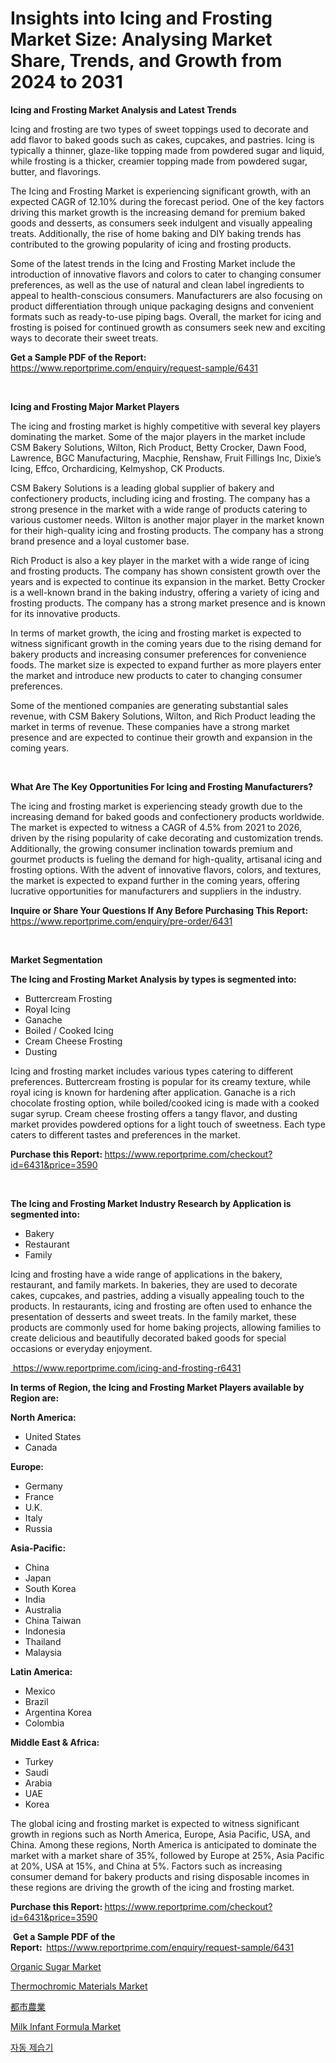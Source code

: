 <p><h1>Insights into Icing and Frosting Market Size: Analysing Market Share, Trends, and Growth from 2024 to 2031</h1></p><p><strong>Icing and Frosting Market Analysis and Latest Trends</strong></p>
<p><p>Icing and frosting are two types of sweet toppings used to decorate and add flavor to baked goods such as cakes, cupcakes, and pastries. Icing is typically a thinner, glaze-like topping made from powdered sugar and liquid, while frosting is a thicker, creamier topping made from powdered sugar, butter, and flavorings.</p><p>The Icing and Frosting Market is experiencing significant growth, with an expected CAGR of 12.10% during the forecast period. One of the key factors driving this market growth is the increasing demand for premium baked goods and desserts, as consumers seek indulgent and visually appealing treats. Additionally, the rise of home baking and DIY baking trends has contributed to the growing popularity of icing and frosting products.</p><p>Some of the latest trends in the Icing and Frosting Market include the introduction of innovative flavors and colors to cater to changing consumer preferences, as well as the use of natural and clean label ingredients to appeal to health-conscious consumers. Manufacturers are also focusing on product differentiation through unique packaging designs and convenient formats such as ready-to-use piping bags. Overall, the market for icing and frosting is poised for continued growth as consumers seek new and exciting ways to decorate their sweet treats.</p></p>
<p><strong>Get a Sample PDF of the Report:&nbsp;</strong> <a href="https://www.reportprime.com/enquiry/request-sample/6431">https://www.reportprime.com/enquiry/request-sample/6431</a></p>
<p>&nbsp;</p>
<p><strong>Icing and Frosting Major Market Players</strong></p>
<p><p>The icing and frosting market is highly competitive with several key players dominating the market. Some of the major players in the market include CSM Bakery Solutions, Wilton, Rich Product, Betty Crocker, Dawn Food, Lawrence, BGC Manufacturing, Macphie, Renshaw, Fruit Fillings Inc, Dixie’s Icing, Effco, Orchardicing, Kelmyshop, CK Products.</p><p>CSM Bakery Solutions is a leading global supplier of bakery and confectionery products, including icing and frosting. The company has a strong presence in the market with a wide range of products catering to various customer needs. Wilton is another major player in the market known for their high-quality icing and frosting products. The company has a strong brand presence and a loyal customer base.</p><p>Rich Product is also a key player in the market with a wide range of icing and frosting products. The company has shown consistent growth over the years and is expected to continue its expansion in the market. Betty Crocker is a well-known brand in the baking industry, offering a variety of icing and frosting products. The company has a strong market presence and is known for its innovative products.</p><p>In terms of market growth, the icing and frosting market is expected to witness significant growth in the coming years due to the rising demand for bakery products and increasing consumer preferences for convenience foods. The market size is expected to expand further as more players enter the market and introduce new products to cater to changing consumer preferences.</p><p>Some of the mentioned companies are generating substantial sales revenue, with CSM Bakery Solutions, Wilton, and Rich Product leading the market in terms of revenue. These companies have a strong market presence and are expected to continue their growth and expansion in the coming years.</p></p>
<p>&nbsp;</p>
<p><strong>What Are The Key Opportunities For Icing and Frosting Manufacturers?</strong></p>
<p><p>The icing and frosting market is experiencing steady growth due to the increasing demand for baked goods and confectionery products worldwide. The market is expected to witness a CAGR of 4.5% from 2021 to 2026, driven by the rising popularity of cake decorating and customization trends. Additionally, the growing consumer inclination towards premium and gourmet products is fueling the demand for high-quality, artisanal icing and frosting options. With the advent of innovative flavors, colors, and textures, the market is expected to expand further in the coming years, offering lucrative opportunities for manufacturers and suppliers in the industry.</p></p>
<p><strong>Inquire or Share Your Questions If Any Before Purchasing This Report:</strong> <a href="https://www.reportprime.com/enquiry/pre-order/6431">https://www.reportprime.com/enquiry/pre-order/6431</a></p>
<p>&nbsp;</p>
<p><strong>Market Segmentation</strong></p>
<p><strong>The Icing and Frosting Market Analysis by types is segmented into:</strong></p>
<p><ul><li>Buttercream Frosting</li><li>Royal Icing</li><li>Ganache</li><li>Boiled / Cooked Icing</li><li>Cream Cheese Frosting</li><li>Dusting</li></ul></p>
<p><p>Icing and frosting market includes various types catering to different preferences. Buttercream frosting is popular for its creamy texture, while royal icing is known for hardening after application. Ganache is a rich chocolate frosting option, while boiled/cooked icing is made with a cooked sugar syrup. Cream cheese frosting offers a tangy flavor, and dusting market provides powdered options for a light touch of sweetness. Each type caters to different tastes and preferences in the market.</p></p>
<p><strong>Purchase this Report:&nbsp;</strong><a href="https://www.reportprime.com/checkout?id=6431&price=3590">https://www.reportprime.com/checkout?id=6431&price=3590</a></p>
<p>&nbsp;</p>
<p><strong>The Icing and Frosting Market Industry Research by Application is segmented into:</strong></p>
<p><ul><li>Bakery</li><li>Restaurant</li><li>Family</li></ul></p>
<p><p>Icing and frosting have a wide range of applications in the bakery, restaurant, and family markets. In bakeries, they are used to decorate cakes, cupcakes, and pastries, adding a visually appealing touch to the products. In restaurants, icing and frosting are often used to enhance the presentation of desserts and sweet treats. In the family market, these products are commonly used for home baking projects, allowing families to create delicious and beautifully decorated baked goods for special occasions or everyday enjoyment.</p></p>
<p><a href="https://www.reportprime.com/icing-and-frosting-r6431">&nbsp;https://www.reportprime.com/icing-and-frosting-r6431</a></p>
<p><strong>In terms of Region, the Icing and Frosting Market Players available by Region are:</strong></p>
<p>
    <p> <strong> North America: </strong>
        <ul>
            <li>United States</li>
            <li>Canada</li>
        </ul>
        </p> 
    <p> <strong> Europe: </strong>
        <ul>
            <li>Germany</li>
            <li>France</li>
            <li>U.K.</li>
            <li>Italy</li>
            <li>Russia</li>
        </ul>
        </p> 
    <p> <strong> Asia-Pacific: </strong>
        <ul>
            <li>China</li>
            <li>Japan</li>
            <li>South Korea</li>
            <li>India</li>
            <li>Australia</li>
            <li>China Taiwan</li>
            <li>Indonesia</li>
            <li>Thailand</li>
            <li>Malaysia</li>
        </ul>
        </p> 
    <p> <strong> Latin America: </strong>
        <ul>
            <li>Mexico</li>
            <li>Brazil</li>
            <li>Argentina Korea</li>
            <li>Colombia</li>
        </ul>
        </p> 
    <p> <strong> Middle East & Africa: </strong>
        <ul>
            <li>Turkey</li>
            <li>Saudi</li>
            <li>Arabia</li>
            <li>UAE</li>
            <li>Korea</li>
        </ul>
    </p>
    </p>
<p><p>The global icing and frosting market is expected to witness significant growth in regions such as North America, Europe, Asia Pacific, USA, and China. Among these regions, North America is anticipated to dominate the market with a market share of 35%, followed by Europe at 25%, Asia Pacific at 20%, USA at 15%, and China at 5%. Factors such as increasing consumer demand for bakery products and rising disposable incomes in these regions are driving the growth of the icing and frosting market.</p></p>
<p><strong>Purchase this Report: </strong><a href="https://www.reportprime.com/checkout?id=6431&price=3590">https://www.reportprime.com/checkout?id=6431&price=3590</a></p>
<p>&nbsp;<strong>Get a Sample PDF of the Report:&nbsp;&nbsp;</strong><a href="https://www.reportprime.com/enquiry/request-sample/6431">https://www.reportprime.com/enquiry/request-sample/6431</a></p>
<p><strong></strong></p>
<p><p><a href="https://issuu.com/reportprime-2/docs/organic-sugar-market-size-2030.pptx">Organic Sugar Market</a></p><p><a href="https://issuu.com/reportprime-2/docs/thermochromic-materials-market-size-2030.pptx">Thermochromic Materials Market</a></p><p><a href="https://medium.com/@stevenhuson95/%E9%83%BD%E5%B8%82%E8%BE%B2%E6%A5%AD%E5%B8%82%E5%A0%B4%E3%81%AF-%E5%B8%82%E5%A0%B4%E3%82%B7%E3%82%A7%E3%82%A2-%E3%82%B5%E3%82%A4%E3%82%BA-2031%E5%B9%B4%E3%81%BE%E3%81%A7%E3%81%AE%E4%BA%88%E6%B8%AC%E3%81%AB%E7%84%A6%E7%82%B9%E3%82%92%E5%BD%93%E3%81%A6%E3%81%A6%E3%81%84%E3%81%BE%E3%81%99-22c188cfb674">都市農業</a></p><p><a href="https://github.com/derrinmiltonellis35gcl/Market-Research-Report-List-2/blob/main/milk-infant-formula-market.md">Milk Infant Formula Market</a></p><p><a href="https://github.com/bunxhcci35271755/Market-Research-Report-List-1/blob/main/186521817686.md">자동 제습기</a></p></p>
